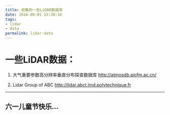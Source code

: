 ```yaml
---
title: 收集的一些LiDAR数据库
date: 2016-06-01 15:30:18
tags:
- lidar
- data
permalink: lidar-data
---
```


# 一些LiDAR数据：

1. 大气重要参数高分辨率垂直分布探查数据库
http://atmosdb.aiofm.ac.cn/

2. Lidar Group of ABC
http://lidar.abct.lmd.polytechnique.fr

---

六一儿童节快乐...
---
